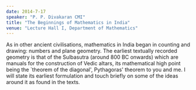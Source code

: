 ```yaml
---
date: 2014-7-17
speaker: "P. P. Divakaran CMI"
title: "The Beginnings of Mathematics in India"
venue: "Lecture Hall I, Department of Mathematics"
---
```

As in other ancient civilisations, mathematics in India began in counting
and drawing: numbers and plane geometry. The earliest textually recorded
geometry is that of the Sulbasutra (around 800 BC onwards) which are
manuals for the construction of Vedic altars, its mathematical high point
being the `theorem of the diagonal', Pythagoras' theorem to you and me. I
will state its earliest formulation and touch briefly on some of the ideas
around it as found in the texts.

